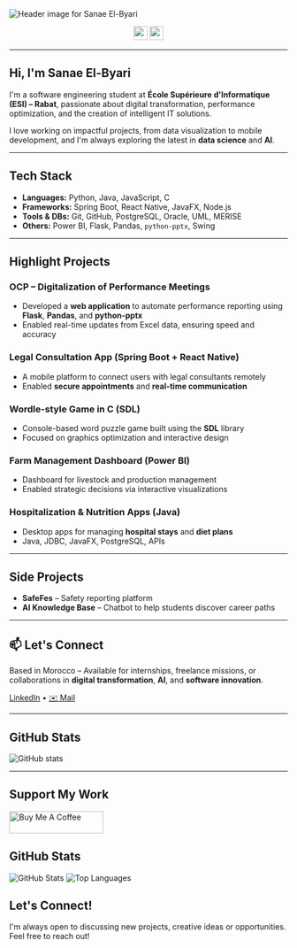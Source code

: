 <img src="https://github.com/SanaeElByari/header.png" alt="Header image for Sanae El-Byari" />

<p align="center">
  <a href="https://www.linkedin.com/in/sanae-el-byari-0273681b2"><img src="https://img.shields.io/badge/linkedin-%230077B5.svg?&style=for-the-badge&logo=linkedin&logoColor=white" height="25"/></a>
  <a href="mailto:elbyarisanae@gmail.com"><img src="https://img.shields.io/badge/email-D14836?style=for-the-badge&logo=gmail&logoColor=white" height="25"/></a>
</p>

---

##  Hi, I'm Sanae El-Byari

 I'm a software engineering student at **École Supérieure d'Informatique (ESI) – Rabat**, passionate about digital transformation, performance optimization, and the creation of intelligent IT solutions.

 I love working on impactful projects, from data visualization to mobile development, and I'm always exploring the latest in **data science** and **AI**.

---

##  Tech Stack

-  **Languages:** Python, Java, JavaScript, C
-  **Frameworks:** Spring Boot, React Native, JavaFX, Node.js
-  **Tools & DBs:** Git, GitHub, PostgreSQL, Oracle, UML, MERISE
-  **Others:** Power BI, Flask, Pandas, `python-pptx`, Swing

---

##  Highlight Projects

###  OCP – Digitalization of Performance Meetings
- Developed a **web application** to automate performance reporting using **Flask**, **Pandas**, and **python-pptx**
- Enabled real-time updates from Excel data, ensuring speed and accuracy

###  Legal Consultation App (Spring Boot + React Native)
- A mobile platform to connect users with legal consultants remotely
- Enabled **secure appointments** and **real-time communication**

###  Wordle-style Game in C (SDL)
- Console-based word puzzle game built using the **SDL** library
- Focused on graphics optimization and interactive design

###  Farm Management Dashboard (Power BI)
- Dashboard for livestock and production management
- Enabled strategic decisions via interactive visualizations

###  Hospitalization & Nutrition Apps (Java)
- Desktop apps for managing **hospital stays** and **diet plans**
- Java, JDBC, JavaFX, PostgreSQL, APIs

---

##  Side Projects

- **SafeFes** – Safety reporting platform
- **AI Knowledge Base** – Chatbot to help students discover career paths

---

## 📫 Let's Connect

 Based in Morocco – Available for internships, freelance missions, or collaborations in **digital transformation**, **AI**, and **software innovation**.

<p>
  <a href="https://www.linkedin.com/in/sanae-el-byari-0273681b2"> LinkedIn</a> •
  <a href="mailto:elbyarisanae@gmail.com">✉️ Mail</a>
</p>

---

##  GitHub Stats

<p>
  <img src="https://github-readme-stats.vercel.app/api?username=SanaeElByari&show_icons=true&theme=radical" alt="GitHub stats" />
</p>

---

##  Support My Work

<a href="https://www.buymeacoffee.com/your-link">
  <img src="https://cdn.buymeacoffee.com/buttons/default-red.png" alt="Buy Me A Coffee" height="40" width="170" />
</a>


<h2> GitHub Stats</h2>
<p>
  <img src="https://github-readme-stats.vercel.app/api?username=SanaeElByari&show_icons=true&theme=radical" alt="GitHub Stats">
  <img src="https://github-readme-stats.vercel.app/api/top-langs/?username=SanaeElByari&layout=compact" alt="Top Languages">
</p>

<h2> Let's Connect!</h2>
<p>
  I'm always open to discussing new projects, creative ideas or opportunities. Feel free to reach out!
</p>
